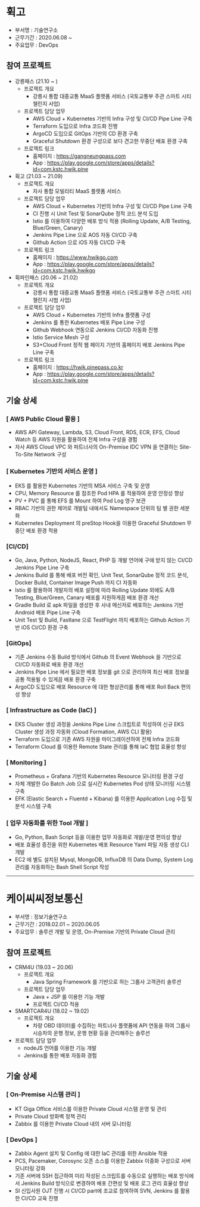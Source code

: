 # 휙고
- 부서명 : 기술연구소
- 근무기간 : 2020.06.08 ~ 
- 주요업무 : DevOps

## 참여 프로젝트
- 강릉패스 (21.10 ~ )
  - 프로젝트 개요
    - 강릉시 통합 대중교통 MaaS 플랫폼 서비스
      (국토교통부 주관 스마트 시티 챌린지 사업)
  - 프로젝트 담당 업무
    - AWS Cloud + Kubernetes 기반의 Infra 구성 및 CI/CD Pipe Line 구축
    - Terraform 도입으로 Infra 코드화 진행
    - ArgoCD 도입으로 GitOps 기반의 CD 환경 구축
    - Graceful Shutdown 환경 구성으로 보다 견고한 무중단 배포 환경 구축
  - 프로젝트 링크
    - 홈페이지 : https://gangneungpass.com
    - App : https://play.google.com/store/apps/details?id=com.kstc.hwik.pine
- 휙고 (21.03 ~ 21.09)
  - 프로젝트 개요
    - 자사 통합 모빌리티 MaaS 플랫폼 서비스
  - 프로젝트 담당 업무
    - AWS Cloud + Kubernetes 기반의 Infra 구성 및 CI/CD Pipe Line 구축
    - CI 진행 시 Unit Test 및 SonarQube 정적 코드 분석 도입
    - Istio 를 이용하여 다양한 배포 방식 적용 (Rolling Update, A/B Testing, Blue/Green, Canary)
    - Jenkins Pipe Line 으로 AOS 자동 CI/CD 구축
    - Github Action 으로 iOS 자동 CI/CD 구축
  - 프로젝트 링크
    - 홈페이지 : https://www.hwikgo.com
    - App : https://play.google.com/store/apps/details?id=com.kstc.hwik.hwikgo
- 휙파인패스 (20.06 ~ 21.02)
  - 프로젝트 개요
    - 강릉시 통합 대중교통 MaaS 플랫폼 서비스
      (국토교통부 주관 스마트 시티 챌린지 시범 사업)
  - 프로젝트 담당 업무
    - AWS Cloud + Kubernetes 기반의 Infra 플랫폼 구성
    - Jenkins 를 통한 Kubernetes 배포 Pipe Line 구성
    - Github Webhook 연동으로 Jenkins CI/CD 자동화 진행
    - Istio Service Mesh 구성
    - S3+Cloud Front 정적 웹 페이지 기반의 홈페이지 배포 Jenkins Pipe Line 구축
  - 프로젝트 링크
    - 홈페이지 : https://hwik.pinepass.co.kr
    - App : https://play.google.com/store/apps/details?id=com.kstc.hwik.pine

## 기술 상세
### [ AWS Public Cloud 활용 ]
- AWS API Gateway, Lambda, S3, Cloud Front, RDS, ECR, EFS, Cloud Watch 등 AWS 자원을 활용하여 전체 Infra 구성을 경험
- 자사 AWS Cloud VPC 와 파트너사의 On-Premise IDC VPN 을 연결하는 Site-To-Site Network 구성

### [ Kubernetes 기반의 서비스 운영 ]
- EKS 를 활용한 Kubernetes 기반의 MSA 서비스 구축 및 운영
- CPU, Memory Resource 를 참조한 Pod HPA 를 적용하여 운영 안정성 향상
- PV + PVC 를 통해 EFS 를 Mount 하여 Pod Log 영구 보관
- RBAC 기반의 권한 제어로 개발팀 내에서도 Namespace 단위의 팀 별 권한 세분화
- Kubernetes Deployment 의 preStop Hook을 이용한 Graceful Shutdown 무중단 배포 환경 적용

### [CI/CD]
- Go, Java, Python, NodeJS, React, PHP 등 개발 언어에 구애 받지 않는 CI/CD Jenkins Pipe Line 구축
- Jenkins Build 를 통해 배포 버전 확인, Unit Test, SonarQube 정적 코드 분석, Docker Build, Container Image Push 까지 CI 자동화
- Istio 를 활용하여 개발자의 배포 설정에 따라 Rolling Update 외에도 A/B Testing, Blue/Green, Canary 배포를 지원하게끔 배포 환경 개선
- Gradle Build 로 apk 파일을 생성한 후 사내 메신저로 배포하는 Jenkins 기반 Android 배포 Pipe Line 구축
- Unit Test 및 Build, Fastlane 으로 TestFlight 까지 배포하는 Github Action 기반 iOS CI/CD 환경 구축

### [GitOps]
- 기존 Jenkins 수동 Build 방식에서 Github 의 Event Webhook 을 기반으로 CI/CD 자동화로 배포 환경 개선
- Jenkins Pipe Line 에서 필요한 배포 정보를 git 으로 관리하여 최신 배포 정보를 공통 적용될 수 있게끔 배포 환경 구축
- ArgoCD 도입으로 배포 Resource 에 대한 형상관리를 통해 배포 Roll Back 편의성 향상

### [ Infrastructure as Code (IaC) ]
- EKS Cluster 생성 과정을 Jenkins Pipe Line 스크립트로 작성하여 신규 EKS Cluster 생성 과정 자동화 (Cloud Formation, AWS CLI 활용)
- Terraform 도입으로 기존 AWS 자원을 마이그레이션하여 전체 Infra 코드화
- Terraform Cloud 를 이용한 Remote State 관리를 통해 IaC 협업 효율성 향상

### [ Monitoring ]
- Prometheus + Grafana 기반의 Kubernetes Resource 모니터링 환경 구성
- 자체 개발한 Go Batch Job 으로 실시간 Kubernetes Pod 상태 모니터링 시스템 구축
- EFK (Elastic Search + Fluentd + Kibana) 를 이용한 Application Log 수집 및 분석 시스템 구축

### [ 업무 자동화를 위한 Tool 개발 ]
- Go, Python, Bash Script 등을 이용한 업무 자동화로 개발/운영 편의성 향상
- 배포 효율성 증진을 위한 Kubernetes 배포 Resource Yaml 파일 자동 생성 CLI 개발
- EC2 에 별도 설치된 Mysql, MongoDB, InfluxDB 의 Data Dump, System Log 관리를 자동화하는 Bash Shell Script 작성
---
# 케이씨씨정보통신
- 부서명 : 정보기술연구소
- 근무기간 : 2018.02.01 ~ 2020.06.05
- 주요업무 : 솔루션 개발 및 운영, On-Premise 기반의 Private Cloud 관리

## 참여 프로젝트
- CRM4U (19.03 ~ 20.06)
  - 프로젝트 개요
    - Java Spring Framework 를 기반으로 하는 그룹사 고객관리 솔루션
  - 프로젝트 담당 업무
    - Java + JSP 를 이용한 기능 개발
    - 프로젝트 CI/CD 적용
- SMARTCAR4U (18.02 ~ 19.02)
  - 프로젝트 개요
    - 차량 OBD 데이터를 수집하는 파트너사 플랫폼에 API 연동을 하여 그룹사 시승차의 운행 정보, 운행 현황 등을 관리해주는 솔루션
- 프로젝트 담당 업무
  - nodeJS 언어를 이용한 기능 개발
  - Jenkins를 통한 배포 자동화 경험

## 기술 상세
### [ On-Premise 시스템 관리 ]
- KT Giga Office 서비스를 이용한 Private Cloud 시스템 운영 및 관리
- Private Cloud 방화벽 정책 관리
- Zabbix 를 이용한 Private Cloud 내의 서버 모니터링

### [ DevOps ]
- Zabbix Agent 설치 및 Config 에 대한 IaC 관리를 위한 Ansible 적용
- PCS, Pacemaker, Corosync 오픈 소스를 이용한 Zabbix 이중화 구성으로 서버 모니터링 강화
- 기존 서버에 SSH 접근하여 미리 작성된 스크립트를 수동으로 실행하는 배포 방식에서 Jenkins Build 방식으로 변경하여 배포 간편성 및 배포 로그 관리 효율성 향상
- SI 신입사원 OJT 진행 시 CI/CD part에 조교로 참여하여 SVN, Jenkins 를 활용한 CI/CD 교육 진행
